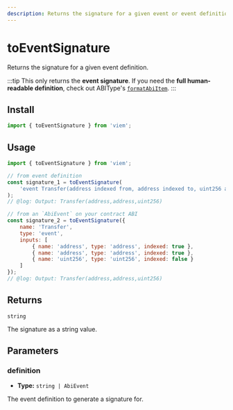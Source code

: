 ```yaml
---
description: Returns the signature for a given event or event definition.
---
```


# toEventSignature

Returns the signature for a given event definition.

:::tip
This only returns the **event signature**. If you need the **full human-readable definition**, check out ABIType's [`formatAbiItem`](https://abitype.dev/api/human#formatabiitem-1).
:::

## Install

```ts
import { toEventSignature } from 'viem';
```

## Usage

```js twoslash
import { toEventSignature } from 'viem';

// from event definition
const signature_1 = toEventSignature(
    'event Transfer(address indexed from, address indexed to, uint256 amount)'
);
// @log: Output: Transfer(address,address,uint256)

// from an `AbiEvent` on your contract ABI
const signature_2 = toEventSignature({
    name: 'Transfer',
    type: 'event',
    inputs: [
        { name: 'address', type: 'address', indexed: true },
        { name: 'address', type: 'address', indexed: true },
        { name: 'uint256', type: 'uint256', indexed: false }
    ]
});
// @log: Output: Transfer(address,address,uint256)
```

## Returns

`string`

The signature as a string value.

## Parameters

### definition

- **Type:** `string | AbiEvent`

The event definition to generate a signature for.
